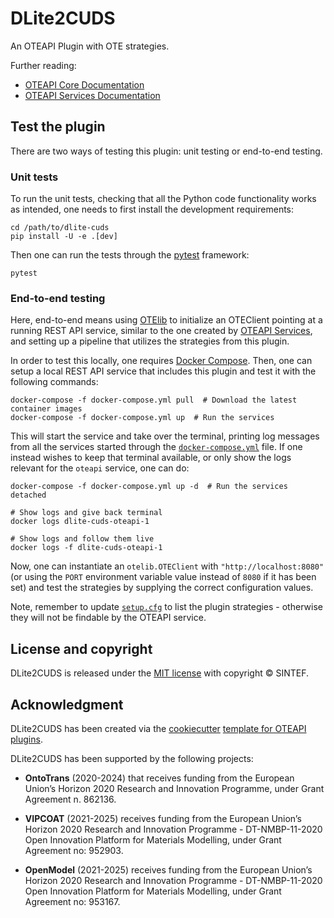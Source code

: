 # DLite2CUDS

An OTEAPI Plugin with OTE strategies.

Further reading:

- [OTEAPI Core Documentation](https://emmc-asbl.github.io/oteapi-core)
- [OTEAPI Services Documentation](https://emmc-asbl.github.io/oteapi-services)

## Test the plugin

There are two ways of testing this plugin: unit testing or end-to-end testing.

### Unit tests

To run the unit tests, checking that all the Python code functionality works as intended, one needs to first install the development requirements:

```shell
cd /path/to/dlite-cuds
pip install -U -e .[dev]
```

Then one can run the tests through the [pytest](https://pytest.org) framework:

```shell
pytest
```

### End-to-end testing

Here, end-to-end means using [OTElib](https://github.com/EMMC-ASBL/otelib) to initialize an OTEClient pointing at a running REST API service, similar to the one created by [OTEAPI Services](https://github.com/EMMC-ASBL/oteapi-services), and setting up a pipeline that utilizes the strategies from this plugin.

In order to test this locally, one requires [Docker Compose](https://github.com/docker/compose).
Then, one can setup a local REST API service that includes this plugin and test it with the following commands:

```shell
docker-compose -f docker-compose.yml pull  # Download the latest container images
docker-compose -f docker-compose.yml up  # Run the services
```

This will start the service and take over the terminal, printing log messages from all the services started through the [`docker-compose.yml`](https://github.com/EMMC-ASBL/dlite-cuds/blob/main/docker-compose.yml) file.
If one instead wishes to keep that terminal available, or only show the logs relevant for the `oteapi` service, one can do:

```shell
docker-compose -f docker-compose.yml up -d  # Run the services detached

# Show logs and give back terminal
docker logs dlite-cuds-oteapi-1

# Show logs and follow them live
docker logs -f dlite-cuds-oteapi-1
```

Now, one can instantiate an `otelib.OTEClient` with `"http://localhost:8080"` (or using the `PORT` environment variable value instead of `8080` if it has been set) and test the strategies by supplying the correct configuration values.

Note, remember to update [`setup.cfg`](https://github.com/EMMC-ASBL/dlite-cuds/blob/main/setup.cfg) to list the plugin strategies - otherwise they will not be findable by the OTEAPI service.

## License and copyright

DLite2CUDS is released under the [MIT license](LICENSE.md) with copyright &copy; SINTEF.

## Acknowledgment

DLite2CUDS has been created via the [cookiecutter](https://cookiecutter.readthedocs.io/) [template for OTEAPI plugins](https://github.com/EMMC-ASBL/oteapi-plugin-template).

DLite2CUDS has been supported by the following projects:

- **OntoTrans** (2020-2024) that receives funding from the European Union’s Horizon 2020 Research and Innovation Programme, under Grant Agreement n. 862136.

- **VIPCOAT** (2021-2025) receives funding from the European Union’s Horizon 2020 Research and Innovation Programme - DT-NMBP-11-2020 Open Innovation Platform for Materials Modelling, under Grant Agreement no: 952903.

- **OpenModel** (2021-2025) receives funding from the European Union’s Horizon 2020 Research and Innovation Programme - DT-NMBP-11-2020 Open Innovation Platform for Materials Modelling, under Grant Agreement no: 953167.
